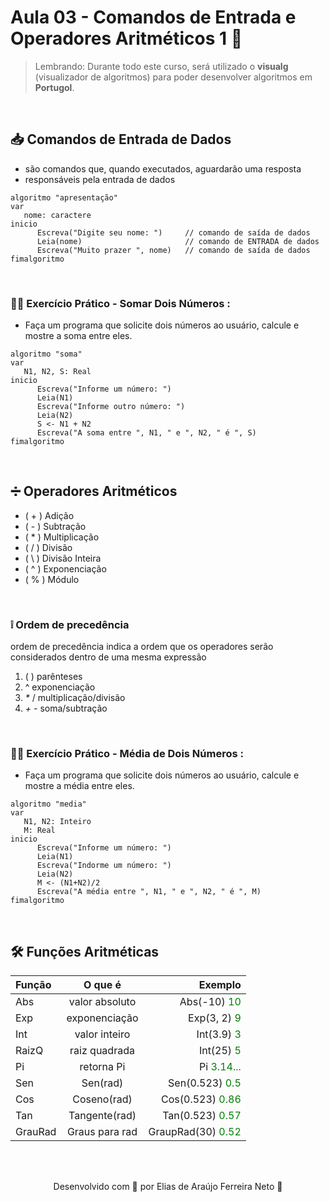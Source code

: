 # Aula 03 - Comandos de Entrada e Operadores Aritméticos 1 🔢

> Lembrando: Durante todo este curso, será utilizado o **visualg** (visualizador de algoritmos) para poder desenvolver algoritmos em **Portugol**.

<br>

## 📥 **Comandos de Entrada de Dados**

- são comandos que, quando executados, aguardarão uma resposta
- responsáveis pela entrada de dados

````
algoritmo "apresentação"
var
   nome: caractere
inicio
      Escreva("Digite seu nome: ")     // comando de saída de dados
      Leia(nome)                       // comando de ENTRADA de dados
      Escreva("Muito prazer ", nome)   // comando de saída de dados
fimalgoritmo
````

<br>

### 🏋️‍♂️ **Exercício Prático - Somar Dois Números :**

* Faça um programa que solicite dois números ao usuário, calcule e mostre a soma entre eles.

````
algoritmo "soma"
var
   N1, N2, S: Real
inicio
      Escreva("Informe um número: ")
      Leia(N1)
      Escreva("Informe outro número: ")
      Leia(N2)
      S <- N1 + N2
      Escreva("A soma entre ", N1, " e ", N2, " é ", S)
fimalgoritmo
````

<br>

## ➗ **Operadores Aritméticos**

* ( + ) Adição
* ( - ) Subtração
* ( * ) Multiplicação
* ( / ) Divisão
* ( \ ) Divisão Inteira
* ( ^ ) Exponenciação
* ( % ) Módulo

<br>

### ❕ **Ordem de precedência**

ordem de precedência indica a ordem que os operadores serão considerados 
dentro de uma mesma expressão

1. ( )  parênteses
2.  ^   exponenciação
3. _*_ /  multiplicação/divisão
4. _+_ _-_  soma/subtração

<br>

### 🏋️‍♂️ **Exercício Prático - Média de Dois Números :**

* Faça um programa que solicite dois números ao usuário, calcule e mostre a média entre eles.

````
algoritmo "media"
var
   N1, N2: Inteiro
   M: Real
inicio
      Escreva("Informe um número: ")
      Leia(N1)
      Escreva("Indorme um número: ")
      Leia(N2)
      M <- (N1+N2)/2
      Escreva("A média entre ", N1, " e ", N2, " é ", M)
fimalgoritmo
````

<br>

## 🛠 Funções Aritméticas

Função | O que é | Exemplo
:--------- | :------: | -------:
Abs | valor absoluto | Abs(-10)  <span style="color:green">10</span>
Exp | exponenciação | Exp(3, 2)  <span style="color:green">9</span>
Int | valor inteiro | Int(3.9)  <span style="color:green">3</span>
RaizQ | raiz quadrada | Int(25)  <span style="color:green">5</span>
Pi | retorna Pi | Pi  <span style="color:green">3.14...</span>
Sen | Sen(rad) | Sen(0.523)  <span style="color:green">0.5</span>
Cos | Coseno(rad) | Cos(0.523)  <span style="color:green">0.86</span>
Tan | Tangente(rad) | Tan(0.523)  <span style="color:green">0.57</span>
GrauRad | Graus para rad | GraupRad(30)  <span style="color:green">0.52</span>

<br><br>

<p align="center"> Desenvolvido com 💙 por Elias de Araújo Ferreira Neto 👋 <p>